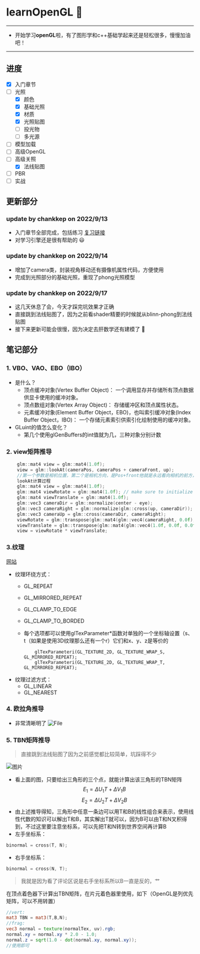 # **learnOpenGL** :clown_face:
---
- 开始学习**openGL**啦，有了图形学和c++基础学起来还是轻松很多，慢慢加油吧！
---
## 进度
- [x] 入门章节
- [ ] 光照
    - [x] 颜色
    - [x] 基础光照
    - [x] 材质
    - [x] 光照贴图
    - [ ] 投光物
    - [ ] 多光源
- [ ] 模型加载
- [ ] 高级OpenGL
- [ ] 高级关照
    - [x] 法线贴图
- [ ] PBR
- [ ] 实战
## 更新部分
### update by chankkep on 2022/9/13
- 入门章节全部完成，包括练习
[复习链接](https://learnopengl-cn.github.io/01%20Getting%20started/10%20Review/)
- 对学习引擎还是很有帮助的 :smiley:

### update by chankkep on 2022/9/14
- 增加了camera类，封装视角移动还有摄像机属性代码，方便使用
- 完成到光照部分的基础光照，重现了phong光照模型

### update by chankkep on 2022/9/17
- 这几天休息了会，今天才踩完坑效果才正确
- 直接跳到法线贴图了，因为之前看shader精要的时候就从blinn-phong到法线贴图
- 接下来更新可能会很慢，因为决定去肝数学还有建模了 :clown_face:
## 笔记部分
### 1. VBO、VAO、EBO（IBO）
  - 是什么？
      - 顶点缓冲对象(Vertex Buffer Object)： 一个调用显存并存储所有顶点数据供显卡使用的缓冲对象。
      - 顶点数组对象(Vertex Array Object)： 存储缓冲区和顶点属性状态。
      - 元素缓冲对象(Element Buffer Object，EBO)，也叫索引缓冲对象(Index Buffer Object，IBO)： 一个存储元素索引供索引化绘制使用的缓冲对象。
  - GLuint的值怎么变化？
      - 第几个使用glGenBuffers的int值就为几，三种对象分别计数
### 2. view矩阵推导
```C++
    glm::mat4 view = glm::mat4(1.0f);
    view = glm::lookAt(cameraPos, cameraPos + cameraFront, up);
    //第一个参数是相机位置，第二个是相机方向，是Pos+front他就是永远看向相机的前方， up是（0，1，0）
    lookAt计算过程
    glm::mat4 view = glm::mat4(1.0f);
    glm::mat4 viewRotate = glm::mat4(1.0f); // make sure to initialize matrix to identity matrix first
    glm::mat4 viewTranslate = glm::mat4(1.0f);
    glm::vec3 cameraDir = glm::normalize(center - eye);
    glm::vec3 cameraRight = glm::normalize(glm::cross(up, cameraDir));
    glm::vec3 cameraUp = glm::cross(cameraDir, cameraRight);
    viewRotate = glm::transpose(glm::mat4(glm::vec4(cameraRight, 0.0f), glm::vec4(cameraUp, 0.0f), glm::vec4(cameraDir, 0.0f), glm::vec4(0.0f, 0.0f, 0.0f, 1.0f)));
    viewTranslate = glm::transpose(glm::mat4(glm::vec4(1.0f, 0.0f, 0.0f, -eye.x), glm::vec4(0.0f, 1.0f, 0.0f, -eye.y), glm::vec4(0.0f, 0.0f, 1.0f, -eye.z), glm::vec4(glm::vec3(0.0f), 1.0f)));
    view = viewRotate * viewTranslate;
```
### 3.纹理 
 [网站](https://learnopengl-cn.github.io/01%20Getting%20started/06%20Textures/)
- 纹理环绕方式：
    - GL_REPEAT
    - GL_MIRRORED_REPEAT
    - GL_CLAMP_TO_EDGE
    - GL_CLAMP_TO_BORDED
    - 每个选项都可以使用glTexParameter*函数对单独的一个坐标轴设置（s、t（如果是使用3D纹理那么还有一个r）它们和x、y、z是等价的

              glTexParameteri(GL_TEXTURE_2D, GL_TEXTURE_WRAP_S, GL_MIRRORED_REPEAT);
              glTexParameteri(GL_TEXTURE_2D, GL_TEXTURE_WRAP_T, GL_MIRRORED_REPEAT);
- 纹理过滤方式：
    - GL_LINEAR
    - GL_NEAREST
### 4. 欧拉角推导
- 非常清晰明了
![File](https://uploads.disquscdn.com/images/6b3d3b11c2aa903864562b777a8531488ae4df63f5f022466c44f091e0eb1d44.jpg)
### 5. TBN矩阵推导
> 直接跳到法线贴图了因为之前感觉都比较简单，坑踩得不少

![图片](https://learnopengl-cn.github.io/img/05/04/normal_mapping_surface_edges.png)

- 看上面的图，只要给出三角形的三个点，就能计算出该三角形的TBN矩阵
$$
E_1=\Delta U_1T+\Delta V_1B
$$
$$
E_2=\Delta U_2T+\Delta V_2B
$$
- 由上述推导得知，三角形中任意一条边可以用T和B的线性组合来表示，使用线性代数的知识可以解出T和B，其实解出T就可以，因为B可以由T和N叉积得到，不过这里要注意坐标系，可以先把T和N转到世界空间再计算B
- 左手坐标系：
```c++
binormal = cross(T, N);
```
- 右手坐标系：
```c++
binormal = cross(N, T);
```
> 我就是因为看了评论区说是右手坐标系所以B一直是反的，艹

在顶点着色器下计算出TBN矩阵，在片元着色器里使用，如下（OpenGL是列优先矩阵，可以不用转置）
```glsl
//vert:
mat3 TBN = mat3(T,B,N);
//frag:
vec3 normal = texture(normalTex, uv).rgb;
normal.xy = normal.xy * 2.0 - 1.0;
normal.z = sqrt(1.0 - dot(normal.xy, normal.xy));
//使用即可
```